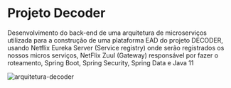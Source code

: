 # Projeto Decoder

Desenvolvimento do back-end de uma arquitetura de microserviços utilizada para a construção de uma plataforma EAD do projeto DECODER, usando Netflix Eureka Server (Service registry) onde serão registrados os nossos micros serviços, 
NetFlix Zuul (Gateway) responsável por fazer o roteamento, Spring Boot, Spring Security, Spring Data e Java 11

![arquitetura-decoder](https://user-images.githubusercontent.com/28830278/164912812-6d80a210-ecb6-4475-ad28-3b63ef227eb5.png)
